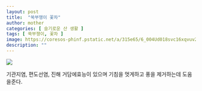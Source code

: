 ```yaml
---
layout: post
title:  "쑥부쟁이 꽃차"
author: mother
categories: [ 슬기로운 산 생활 ]
tags: [ 쑥부쟁이, 꽃차 ]
image: https://coresos-phinf.pstatic.net/a/315e65/6_004Ud018svc16xqvuv28nujd_srh9k9.jpg?type=e1920_std
description: ""
---
```


![](https://coresos-phinf.pstatic.net/a/315e65/6_004Ud018svc16xqvuv28nujd_srh9k9.jpg?type=e1920_std|https://coresos-phinf.pstatic.net/a/315e62/6_004Ud018svc1e71jg9pxadam_srh9k9.jpg?type=e1920_std)

기관지염, 편도선염, 진해 거담에효능이 있으며 기침을 멋게하고 풍을 제거하는데 도움을준다.